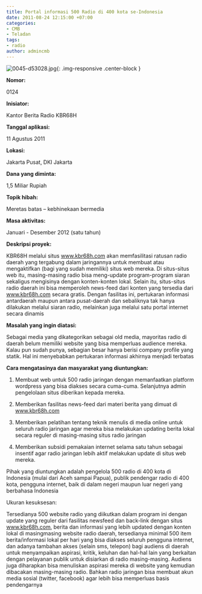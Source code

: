 ```yaml
---
title: Portal informasi 500 Radio di 400 kota se-Indonesia
date: 2011-08-24 12:15:00 +07:00
categories:
- CMB
- Teladan
tags:
- radio
author: admincmb
---
```


![0045-d53028.jpg](/uploads/0045-d53028.jpg){: .img-responsive .center-block }

**Nomor:**

0124

**Inisiator:**

Kantor Berita Radio KBR68H

**Tanggal aplikasi:**

11 Agustus 2011

**Lokasi:**

Jakarta Pusat, DKI Jakarta

**Dana yang diminta:**

1,5 Miliar Rupiah

**Topik hibah:**

Meretas batas – kebhinekaan bermedia

**Masa aktivitas:**

Januari - Desember 2012 (satu tahun)

**Deskripsi proyek:**

KBR68H melalui situs www.kbr68h.com akan memfasilitasi ratusan radio daerah yang tergabung dalam jaringannya untuk membuat atau mengaktifkan (bagi yang sudah memiliki) situs web mereka. Di situs-situs web itu, masing-masing radio bisa meng-update program-program siaran sekaligus mengisinya dengan konten-konten lokal. Selain itu, situs-situs radio daerah ini bisa memperoleh news-feed dari konten yang tersedia dari www.kbr68h.com secara gratis. Dengan fasilitas ini, pertukaran informasi antardaerah maupun antara pusat-daerah dan sebaliknya tak hanya dilakukan melalui siaran radio, melainkan juga melalui satu portal internet secara dinamis

**Masalah yang ingin diatasi:**

Sebagai media yang dikategorikan sebagai old media, mayoritas radio di daerah belum memiliki website yang bisa memperluas audience mereka. Kalau pun sudah punya, sebagian besar hanya berisi company profile yang statik. Hal ini menyebabkan pertukaran informasi akhirnya menjadi terbatas

**Cara mengatasinya dan masyarakat yang diuntungkan:**

1. Membuat web untuk 500 radio jaringan dengan memanfaatkan platform wordpress yang bisa diakses secara cuma-cuma. Selanjutnya admin pengelolaan situs diberikan kepada mereka.

2. Memberikan fasilitas news-feed dari materi berita yang dimuat di www.kbr68h.com

3. Memberikan pelatihan tentang teknik menulis di media online untuk seluruh radio jaringan agar mereka bisa melakukan updating berita lokal secara reguler di masing-masing situs radio jaringan

4. Memberikan subsidi pemakaian internet selama satu tahun sebagai insentif agar radio jaringan lebih aktif melakukan update di situs web mereka.

Pihak yang diuntungkan adalah pengelola 500 radio di 400 kota di Indonesia (mulai dari Aceh sampai Papua), publik pendengar radio di 400 kota, pengguna internet, baik di dalam negeri maupun luar negeri yang berbahasa Indonesia

Ukuran kesuksesan:

Tersedianya 500 website radio yang diikutkan dalam program ini dengan update yang reguler dari fasilitas newsfeed dan back-link dengan situs www.kbr68h.com, berita dan informasi yang lebih updated dengan konten lokal di masingmasing website radio daerah, tersedianya minimal 500 item berita/informasi lokal per hari yang bisa diakses seluruh pengguna internet, dan adanya tambahan akses (selain sms, telepon) bagi audiens di daerah untuk menyampaikan aspirasi, kritik, keluhan dan hal-hal lain yang berkaitan dengan pelayanan publik untuk disiarkan di radio masing-masing. Audiens juga diharapkan bisa menuliskan aspirasi mereka di website yang kemudian dibacakan masing-masing radio. Bahkan radio jaringan bisa membuat akun media sosial (twitter, facebook) agar lebih bisa memperluas basis pendengarnya